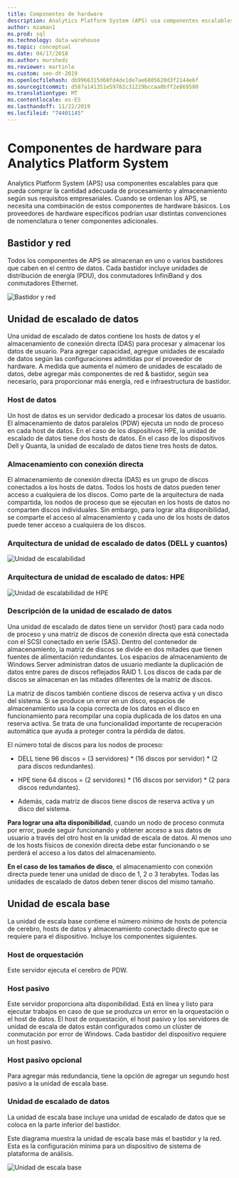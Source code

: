 ```yaml
---
title: Componentes de hardware
description: Analytics Platform System (APS) usa componentes escalables para que pueda comprar la cantidad adecuada de procesamiento y almacenamiento según sus requisitos empresariales. Cuando se ordenan los APS, se necesita una combinación de estos componentes de hardware básicos.
author: mzaman1
ms.prod: sql
ms.technology: data-warehouse
ms.topic: conceptual
ms.date: 04/17/2018
ms.author: murshedz
ms.reviewer: martinle
ms.custom: seo-dt-2019
ms.openlocfilehash: db9966315d60fd4de1de7ae6805620d3f2144e6f
ms.sourcegitcommit: d587a141351e59782c31229bccaa0bff2e869580
ms.translationtype: MT
ms.contentlocale: es-ES
ms.lasthandoff: 11/22/2019
ms.locfileid: "74401145"
---
```

# <a name="hardware-components-for-analytics-platform-system"></a>Componentes de hardware para Analytics Platform System

Analytics Platform System (APS) usa componentes escalables para que pueda comprar la cantidad adecuada de procesamiento y almacenamiento según sus requisitos empresariales. Cuando se ordenan los APS, se necesita una combinación de estos componentes de hardware básicos. Los proveedores de hardware específicos podrían usar distintas convenciones de nomenclatura o tener componentes adicionales.  
 
  
## <a name="rackandnetwork"></a>Bastidor y red 
 
Todos los componentes de APS se almacenan en uno o varios bastidores que caben en el centro de datos. Cada bastidor incluye unidades de distribución de energía (PDU), dos conmutadores InfiniBand y dos conmutadores Ethernet.  
  
![Bastidor y red](media/rack-and-network.png "Bastidor y red de APS")  
  
## <a name="datascaleunit"></a>Unidad de escalado de datos
 
Una unidad de escalado de datos contiene los hosts de datos y el almacenamiento de conexión directa (DAS) para procesar y almacenar los datos de usuario. Para agregar capacidad, agregue unidades de escalado de datos según las configuraciones admitidas por el proveedor de hardware. A medida que aumenta el número de unidades de escalado de datos, debe agregar más componentes de red & bastidor, según sea necesario, para proporcionar más energía, red e infraestructura de bastidor.  
  
### <a name="data-host"></a>Host de datos  

Un host de datos es un servidor dedicado a procesar los datos de usuario. El almacenamiento de datos paralelos (PDW) ejecuta un nodo de proceso en cada host de datos. En el caso de los dispositivos HPE, la unidad de escalado de datos tiene dos hosts de datos. En el caso de los dispositivos Dell y Quanta, la unidad de escalado de datos tiene tres hosts de datos.  
  
### <a name="direct-attached-storage"></a>Almacenamiento con conexión directa
 
El almacenamiento de conexión directa (DAS) es un grupo de discos conectados a los hosts de datos. Todos los hosts de datos pueden tener acceso a cualquiera de los discos. Como parte de la arquitectura de nada compartida, los nodos de proceso que se ejecutan en los hosts de datos no comparten discos individuales. Sin embargo, para lograr alta disponibilidad, se comparte el acceso al almacenamiento y cada uno de los hosts de datos puede tener acceso a cualquiera de los discos.  
  
### <a name="data-scale-unit-architecture---dell-and-quanta"></a>Arquitectura de unidad de escalado de datos (DELL y cuantos)
  
![Unidad de escalabilidad](media/scalability-unit-dell.png "Unidad de escalabilidad de Dell")  
  
### <a name="data-scale-unit-architecture---hpe"></a>Arquitectura de unidad de escalado de datos: HPE 
 
![Unidad de escalabilidad de HPE](media/scalability-unit-hpe.png "Unidad de escalabilidad de HPE")  
  
### <a name="data-scale-unit-description"></a>Descripción de la unidad de escalado de datos

Una unidad de escalado de datos tiene un servidor (host) para cada nodo de proceso y una matriz de discos de conexión directa que está conectada con el SCSI conectado en serie (SAS). Dentro del contenedor de almacenamiento, la matriz de discos se divide en dos mitades que tienen fuentes de alimentación redundantes. Los espacios de almacenamiento de Windows Server administran datos de usuario mediante la duplicación de datos entre pares de discos reflejados RAID 1. Los discos de cada par de discos se almacenan en las mitades diferentes de la matriz de discos.  
  
La matriz de discos también contiene discos de reserva activa y un disco del sistema. Si se produce un error en un disco, espacios de almacenamiento usa la copia correcta de los datos en el disco en funcionamiento para recompilar una copia duplicada de los datos en una reserva activa. Se trata de una funcionalidad importante de recuperación automática que ayuda a proteger contra la pérdida de datos.  
  
El número total de discos para los nodos de proceso:  
  
-   DELL tiene 96 discos = (3 servidores) * (16 discos por servidor) \* (2 para discos redundantes).  
  
-   HPE tiene 64 discos = (2 servidores) * (16 discos por servidor) \* (2 para discos redundantes).  
  
-   Además, cada matriz de discos tiene discos de reserva activa y un disco del sistema.  
  
**Para lograr una alta disponibilidad**, cuando un nodo de proceso conmuta por error, puede seguir funcionando y obtener acceso a sus datos de usuario a través del otro host en la unidad de escala de datos. Al menos uno de los hosts físicos de conexión directa debe estar funcionando o se perderá el acceso a los datos del almacenamiento.  
  
**En el caso de los tamaños de disco**, el almacenamiento con conexión directa puede tener una unidad de disco de 1, 2 o 3 terabytes. Todas las unidades de escalado de datos deben tener discos del mismo tamaño.  
  
## <a name="basescaleunit"></a>Unidad de escala base 
 
La unidad de escala base contiene el número mínimo de hosts de potencia de cerebro, hosts de datos y almacenamiento conectado directo que se requiere para el dispositivo. Incluye los componentes siguientes. 
  
### <a name="orchestration-host"></a>Host de orquestación  
Este servidor ejecuta el cerebro de PDW.
  
### <a name="passive-host"></a>Host pasivo  
Este servidor proporciona alta disponibilidad. Está en línea y listo para ejecutar trabajos en caso de que se produzca un error en la orquestación o el host de datos. El host de orquestación, el host pasivo y los servidores de unidad de escala de datos están configurados como un clúster de conmutación por error de Windows. Cada bastidor del dispositivo requiere un host pasivo.  
  
### <a name="optional-passive-host"></a>Host pasivo opcional  
Para agregar más redundancia, tiene la opción de agregar un segundo host pasivo a la unidad de escala base.  
  
### <a name="data-scale-unit"></a>Unidad de escalado de datos  
La unidad de escala base incluye una unidad de escalado de datos que se coloca en la parte inferior del bastidor.  
  
Este diagrama muestra la unidad de escala base más el bastidor y la red. Esta es la configuración mínima para un dispositivo de sistema de plataforma de análisis.  
  
![Unidad de escala base](media/base-scale-unit.png "Unidad de escala base")  
 
